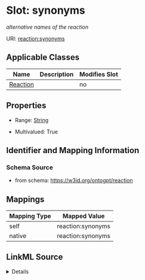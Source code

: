 

# Slot: synonyms


_alternative names of the reaction_



URI: [reaction:synonyms](http://w3id.org/ontogpt/reaction/synonyms)



<!-- no inheritance hierarchy -->





## Applicable Classes

| Name | Description | Modifies Slot |
| --- | --- | --- |
| [Reaction](Reaction.md) |  |  no  |







## Properties

* Range: [String](String.md)

* Multivalued: True





## Identifier and Mapping Information







### Schema Source


* from schema: https://w3id.org/ontogpt/reaction




## Mappings

| Mapping Type | Mapped Value |
| ---  | ---  |
| self | reaction:synonyms |
| native | reaction:synonyms |




## LinkML Source

<details>
```yaml
name: synonyms
description: alternative names of the reaction
from_schema: https://w3id.org/ontogpt/reaction
rank: 1000
alias: synonyms
owner: Reaction
domain_of:
- Reaction
range: string
multivalued: true

```
</details>